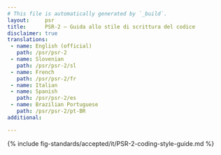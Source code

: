 ```yaml
---
# This file is automatically generated by `_build`.
layout:     psr
title:      PSR-2 — Guida allo stile di scrittura del codice
disclaimer: true
translations:
 - name: English (official)
   path: /psr/psr-2
 - name: Slovenian
   path: /psr/psr-2/sl
 - name: French
   path: /psr/psr-2/fr
 - name: Italian
 - name: Spanish
   path: /psr/psr-2/es
 - name: Brazilian Portuguese
   path: /psr/psr-2/pt-BR
additional:

---
```

{% include fig-standards/accepted/it/PSR-2-coding-style-guide.md %}
